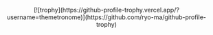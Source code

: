 <p align="center">[![trophy](https://github-profile-trophy.vercel.app/?username=themetronome)](https://github.com/ryo-ma/github-profile-trophy)</p>

